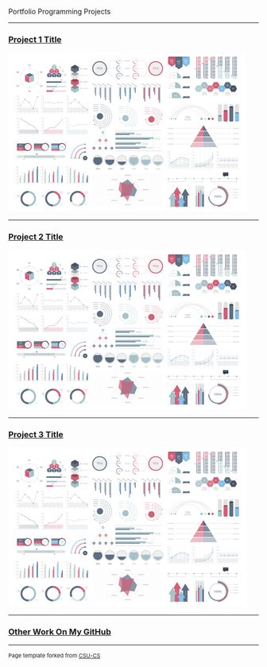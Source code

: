 Portfolio Programming Projects

---
### [Project 1 Title ](project1)

![Project 1 Thumbnail Name](images/dummy_thumbnail.jpg)

---
### [Project 2 Title ](project1)

![Project 2 Thumbnail Name](images/dummy_thumbnail.jpg)

---
### [Project 3 Title ](project1)

![Project 3 Thumbnail Name](images/dummy_thumbnail.jpg)

---

### [Other Work On My GitHub ](project1)

---



<p style="font-size:11px">Page template forked from <a href="https://github.com/csu-cs/csci-portfolio">CSU-CS</a></p>
<!-- Remove above link if you don't want to attributive -->
